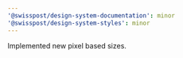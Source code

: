 ```yaml
---
'@swisspost/design-system-documentation': minor
'@swisspost/design-system-styles': minor
---
```


Implemented new pixel based sizes.
